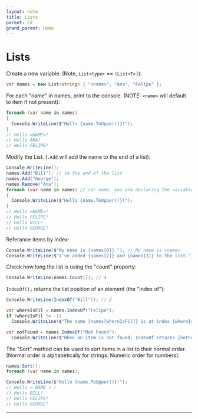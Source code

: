 ```yaml
---
layout: note
title: Lists
parent: C#
grand_parent: Home
---
```


# Lists

Create a new variable.
(Note, `List<type>` == `(List<T>)`):

```cs
var names = new List<string> { "<name>", "Ana", "Felipe" };
```

For each "name" in names, print to the console.
(NOTE: `<name>` will default to item if not present):

```cs
foreach (var name in names)
{
  Console.WriteLine($"Hello {name.ToUpper()}!");
}
// Hello <NAME>!
// Hello ANA!
// Hello FELIPE!
```

Modify the List.
(`.Add` will add the name to the end of a list):

```cs
Console.WriteLine();
names.Add("Bill"); // to the end of the list
names.Add("George");
names.Remove("Ana");
foreach (var name in names) // var name, you are declaring the variable name of the elements.
{
  Console.WriteLine($"Hello {name.ToUpper()}!");
}
// Hello <NAME>!
// Hello FELIPE!
// Hello BILL!
// Hello GEORGE!
```

Referance items by index:

```cs
Console.WriteLine($"My name is {names[0]}."); // My name is <name>.
Console.WriteLine($"I've added {names[2]} and {names[3]} to the list."); // I've added Bill and George to the list.
```

Check how long the list is using the "count" property:

```cs
Console.WriteLine(names.Count()); // 4
```

`IndoxOf();` returns the list position of an element (the "index of"):

```cs
Console.WriteLine(IndoxOf("Bill")); // 2
```

```cs
var whereIsFil = names.IndexOf("Felipe");
if (whereIsFil != -1)
  Console.WriteLine($"The name {names[whereIsFil]} is at index {whereIsFil}"); // The name Felipe is at index 1
```

```cs
var notFound = names.IndexOf("Not Found");
  Console.WriteLine($"When an item is not found, IndexOf returns {notFound}"); // When an item is not found, IndexOf returns -1
```

The "Sort" method can be used to sort items in a list to their normal order.
(Normal order is alphabetically for strings. Numeric order for numbers):

```cs
names.Sort();
foreach (var name in names);

Console.WriteLine($"Hello {name.ToUpper()}!");
// Hello < NAME > !
// Hello BILL!
// Hello FELIPE!
// Hello GEORGE!
```

---
